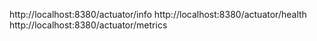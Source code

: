   http://localhost:8380/actuator/info
  http://localhost:8380/actuator/health 
  http://localhost:8380/actuator/metrics 